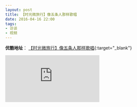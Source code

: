 ```yaml
---
layout: post
title: 【时光微旅行】像五条人那样歌唱
date: 2016-04-16 22:00
tags:
- 访谈
- 视频
---
```

**优酷地址**：
[【时光微旅行】像五条人那样歌唱](https://v.youku.com/v_show/id_XMTUzNjQ2OTUzNg==){:target="_blank"}

<div class="iframe-container"><iframe class="responsive-iframe" src='https://player.youku.com/embed/XMTUzNjQ2OTUzNg==' frameborder="no" allowfullscreen="true"></iframe></div>
